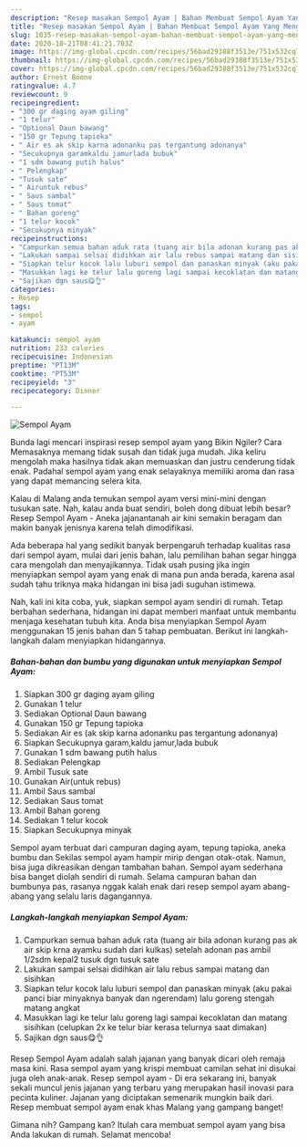 ```yaml
---
description: "Resep masakan Sempol Ayam | Bahan Membuat Sempol Ayam Yang Menggugah Selera"
title: "Resep masakan Sempol Ayam | Bahan Membuat Sempol Ayam Yang Menggugah Selera"
slug: 1035-resep-masakan-sempol-ayam-bahan-membuat-sempol-ayam-yang-menggugah-selera
date: 2020-10-21T08:41:21.703Z
image: https://img-global.cpcdn.com/recipes/56bad29388f3513e/751x532cq70/sempol-ayam-foto-resep-utama.jpg
thumbnail: https://img-global.cpcdn.com/recipes/56bad29388f3513e/751x532cq70/sempol-ayam-foto-resep-utama.jpg
cover: https://img-global.cpcdn.com/recipes/56bad29388f3513e/751x532cq70/sempol-ayam-foto-resep-utama.jpg
author: Ernest Boone
ratingvalue: 4.7
reviewcount: 9
recipeingredient:
- "300 gr daging ayam giling"
- "1 telur"
- "Optional Daun bawang"
- "150 gr Tepung tapioka"
- " Air es ak skip karna adonanku pas tergantung adonanya"
- "Secukupnya garamkaldu jamurlada bubuk"
- "1 sdm bawang putih halus"
- " Pelengkap"
- "Tusuk sate"
- " Airuntuk rebus"
- " Saus sambal"
- " Saus tomat"
- " Bahan goreng"
- "1 telur kocok"
- "Secukupnya minyak"
recipeinstructions:
- "Campurkan semua bahan aduk rata (tuang air bila adonan kurang pas ak air skip krna ayamku sudah dari kulkas) setelah adonan pas ambil 1/2sdm kepal2 tusuk dgn tusuk sate"
- "Lakukan sampai selsai didihkan air lalu rebus sampai matang dan sisihkan"
- "Siapkan telur kocok lalu luburi sempol dan panaskan minyak (aku pakai panci biar minyaknya banyak dan ngerendam) lalu goreng stengah matang angkat"
- "Masukkan lagi ke telur lalu goreng lagi sampai kecoklatan dan matang sisihkan (celupkan 2x ke telur biar kerasa telurnya saat dimakan)"
- "Sajikan dgn saus😋👌"
categories:
- Resep
tags:
- sempol
- ayam

katakunci: sempol ayam 
nutrition: 233 calories
recipecuisine: Indonesian
preptime: "PT13M"
cooktime: "PT53M"
recipeyield: "3"
recipecategory: Dinner

---
```



![Sempol Ayam](https://img-global.cpcdn.com/recipes/56bad29388f3513e/751x532cq70/sempol-ayam-foto-resep-utama.jpg)

Bunda lagi mencari inspirasi resep sempol ayam yang Bikin Ngiler? Cara Memasaknya memang tidak susah dan tidak juga mudah. Jika keliru mengolah maka hasilnya tidak akan memuaskan dan justru cenderung tidak enak. Padahal sempol ayam yang enak selayaknya memiliki aroma dan rasa yang dapat memancing selera kita.

Kalau di Malang anda temukan sempol ayam versi mini-mini dengan tusukan sate. Nah, kalau anda buat sendiri, boleh dong dibuat lebih besar? Resep Sempol Ayam - Aneka jajanantanah air kini semakin beragam dan makin banyak jenisnya karena telah dimodifikasi.

Ada beberapa hal yang sedikit banyak berpengaruh terhadap kualitas rasa dari sempol ayam, mulai dari jenis bahan, lalu pemilihan bahan segar hingga cara mengolah dan menyajikannya. Tidak usah pusing jika ingin menyiapkan sempol ayam yang enak di mana pun anda berada, karena asal sudah tahu triknya maka hidangan ini bisa jadi suguhan istimewa.


Nah, kali ini kita coba, yuk, siapkan sempol ayam sendiri di rumah. Tetap berbahan sederhana, hidangan ini dapat memberi manfaat untuk membantu menjaga kesehatan tubuh kita. Anda bisa menyiapkan Sempol Ayam menggunakan 15 jenis bahan dan 5 tahap pembuatan. Berikut ini langkah-langkah dalam menyiapkan hidangannya.

<!--inarticleads1-->

##### Bahan-bahan dan bumbu yang digunakan untuk menyiapkan Sempol Ayam:

1. Siapkan 300 gr daging ayam giling
1. Gunakan 1 telur
1. Sediakan Optional Daun bawang
1. Gunakan 150 gr Tepung tapioka
1. Sediakan  Air es (ak skip karna adonanku pas tergantung adonanya)
1. Siapkan Secukupnya garam,kaldu jamur,lada bubuk
1. Gunakan 1 sdm bawang putih halus
1. Sediakan  Pelengkap
1. Ambil Tusuk sate
1. Gunakan  Air(untuk rebus)
1. Ambil  Saus sambal
1. Sediakan  Saus tomat
1. Ambil  Bahan goreng
1. Sediakan 1 telur kocok
1. Siapkan Secukupnya minyak


Sempol ayam terbuat dari campuran daging ayam, tepung tapioka, aneka bumbu dan Sekilas sempol ayam hampir mirip dengan otak-otak. Namun, bisa juga dikreasikan dengan tambahan bahan. Sempol ayam sederhana bisa banget diolah sendiri di rumah. Selama campuran bahan dan bumbunya pas, rasanya nggak kalah enak dari resep sempol ayam abang-abang yang selalu laris dagangannya. 

<!--inarticleads2-->

##### Langkah-langkah menyiapkan Sempol Ayam:

1. Campurkan semua bahan aduk rata (tuang air bila adonan kurang pas ak air skip krna ayamku sudah dari kulkas) setelah adonan pas ambil 1/2sdm kepal2 tusuk dgn tusuk sate
1. Lakukan sampai selsai didihkan air lalu rebus sampai matang dan sisihkan
1. Siapkan telur kocok lalu luburi sempol dan panaskan minyak (aku pakai panci biar minyaknya banyak dan ngerendam) lalu goreng stengah matang angkat
1. Masukkan lagi ke telur lalu goreng lagi sampai kecoklatan dan matang sisihkan (celupkan 2x ke telur biar kerasa telurnya saat dimakan)
1. Sajikan dgn saus😋👌


Resep Sempol Ayam adalah salah jajanan yang banyak dicari oleh remaja masa kini. Rasa sempol ayam yang krispi membuat camilan sehat ini disukai juga oleh anak-anak. Resep sempol ayam - Di era sekarang ini, banyak sekali muncul jenis jajanan yang terbaru yang merupakan hasil inovasi para pecinta kuliner. Jajanan yang diciptakan semenarik mungkin baik dari. Resep membuat sempol ayam enak khas Malang yang gampang banget! 

Gimana nih? Gampang kan? Itulah cara membuat sempol ayam yang bisa Anda lakukan di rumah. Selamat mencoba!
